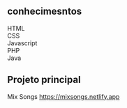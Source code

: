 ## conhecimesntos
HTML<br>
CSS<br>
Javascript<br>
PHP<br>
Java<br>
## Projeto principal
Mix Songs 
https://mixsongs.netlify.app
